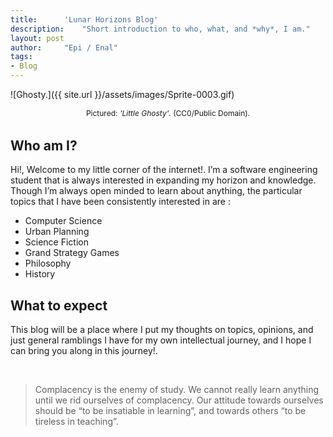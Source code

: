 ```yaml
---
title:		'Lunar Horizons Blog'
description:	"Short introduction to who, what, and *why*, I am."
layout: post
author:		"Epi / Enal"
tags:
- Blog
---
```


<style>
img {
    width: 120px;
    margin: 3rem auto 0 auto;
}
p.pic {
    margin: auto;
    margin-bottom: 2rem;
    text-align: center;
    font-size: 0.75rem;
}
</style>

![Ghosty.]({{ site.url }}/assets/images/Sprite-0003.gif)
<p class="pic">Pictured: <em>'Little Ghosty'</em>.  (CC0/Public Domain).</p>

## Who am I?

Hi!, Welcome to my little corner of the internet!. I’m a software engineering student that is always interested in expanding my horizon and knowledge. Though I’m always open minded to learn about anything, the particular topics that I have been consistently interested in are :

- Computer Science
- Urban Planning
- Science Fiction
- Grand Strategy Games
- Philosophy
- History

## What to expect

This blog will be a place where I put my thoughts on topics, opinions, and just general ramblings I have for my own intellectual journey, and I hope I can bring you along in this journey!.

<br>

> Complacency is the enemy of study. We cannot really learn anything until we rid ourselves of complacency. Our attitude towards ourselves should be “to be insatiable in learning”, and towards others “to be tireless in teaching”.
